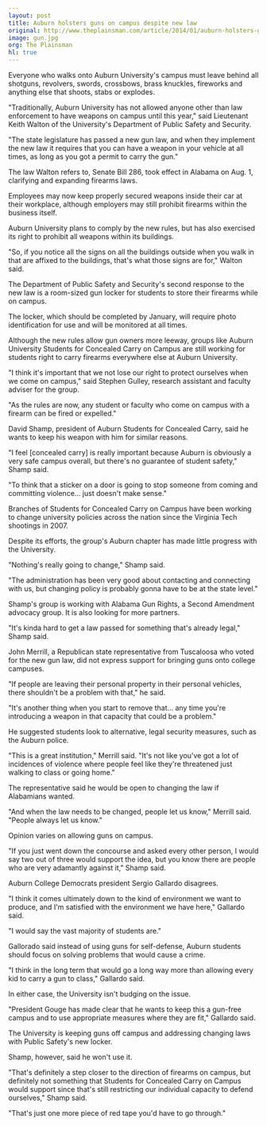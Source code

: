 ```yaml
---
layout: post
title: Auburn holsters guns on campus despite new law
original: http://www.theplainsman.com/article/2014/01/auburn-holsters-guns-on-campus-despite-new-law
image: gun.jpg
org: The Plainsman
hl: true
---
```


Everyone who walks onto Auburn University's campus must leave behind all shotguns, revolvers, swords, crossbows, brass knuckles, fireworks and anything else that shoots, stabs or explodes.

<!--break-->

"Traditionally, Auburn University has not allowed anyone other than law enforcement to have weapons on campus until this year," said Lieutenant Keith Walton of the University's Department of Public Safety and Security.

"The state legislature has passed a new gun law, and when they implement the new law it requires that you can have a weapon in your vehicle at all times, as long as you got a permit to carry the gun."

The law Walton refers to, Senate Bill 286, took effect in Alabama on Aug. 1, clarifying and expanding firearms laws.

Employees may now keep properly secured weapons inside their car at their workplace, although employers may still prohibit firearms within the business itself.

Auburn University plans to comply by the new rules, but has also exercised its right to prohibit all weapons within its buildings.

"So, if you notice all the signs on all the buildings outside when you walk in that are affixed to the buildings, that's what those signs are for," Walton said.

The Department of Public Safety and Security's second response to the new law is a room-sized gun locker for students to store their firearms while on campus.

The locker, which should be completed by January, will require photo identification for use and will be monitored at all times.

Although the new rules allow gun owners more leeway, groups like Auburn University Students for Concealed Carry on Campus are still working for students right to carry firearms everywhere else at Auburn University.

"I think it's important that we not lose our right to protect ourselves when we come on campus," said Stephen Gulley, research assistant and faculty adviser for the group.

"As the rules are now, any student or faculty who come on campus with a firearm can be fired or expelled."

David Shamp, president of Auburn Students for Concealed Carry, said he wants to keep his weapon with him for similar reasons.

"I feel [concealed carry] is really important because Auburn is obviously a very safe campus overall, but there's no guarantee of student safety," Shamp said.

"To think that a sticker on a door is going to stop someone from coming and committing violence... just doesn't make sense."

Branches of Students for Concealed Carry on Campus have been working to change university policies across the nation since the Virginia Tech shootings in 2007.

Despite its efforts, the group's Auburn chapter has made little progress with the University.

"Nothing's really going to change," Shamp said.

"The administration has been very good about contacting and connecting with us, but changing policy is probably gonna have to be at the state level."

Shamp's group is working with Alabama Gun Rights, a Second Amendment advocacy group. It is also looking for more partners.

"It's kinda hard to get a law passed for something that's already legal," Shamp said.

John Merrill, a Republican state representative from Tuscaloosa who voted for the new gun law, did not express support for bringing guns onto college campuses.

"If people are leaving their personal property in their personal vehicles, there shouldn't be a problem with that," he said.

"It's another thing when you start to remove that... any time you're introducing a weapon in that capacity that could be a problem."

He suggested students look to alternative, legal security measures, such as the Auburn police.

"This is a great institution," Merrill said. "It's not like you've got a lot of incidences of violence where people feel like they're threatened just walking to class or going home."

The representative said he would be open to changing the law if Alabamians wanted.

"And when the law needs to be changed, people let us know," Merrill said. "People always let us know."

Opinion varies on allowing guns on campus.

"If you just went down the concourse and asked every other person, I would say two out of three would support the idea, but you know there are people who are very adamantly against it," Shamp said.

Auburn College Democrats president Sergio Gallardo disagrees.

"I think it comes ultimately down to the kind of environment we want to produce, and I'm satisfied with the environment we have here," Gallardo said.

"I would say the vast majority of students are."

Gallorado said instead of using guns for self-defense, Auburn students should focus on solving problems that would cause a crime.

"I think in the long term that would go a long way more than allowing every kid to carry a gun to class," Gallardo said.

In either case, the University isn't budging on the issue.

"President Gouge has made clear that he wants to keep this a gun-free campus and to use appropriate measures where they are fit," Gallardo said.

The University is keeping guns off campus and addressing changing laws with Public Safety's new locker.

Shamp, however, said he won't use it.

"That's definitely a step closer to the direction of firearms on campus, but definitely not something that Students for Concealed Carry on Campus would support since that's still restricting our individual capacity to defend ourselves," Shamp said.

"That's just one more piece of red tape you'd have to go through."